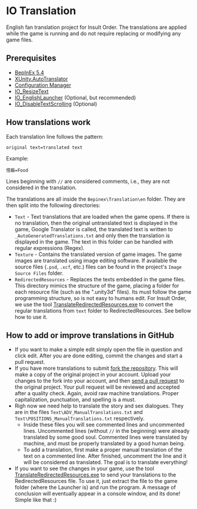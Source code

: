 # IO Translation

English fan translation project for Insult Order. The translations are applied while the game is running and do not require replacing or modifying any game files.

## Prerequisites

- [BepInEx 5.4](https://github.com/BepInEx/BepInEx/releases/tag/v5.4.8)
- [XUnity.AutoTranslator](https://github.com/bbepis/XUnity.AutoTranslator)
- [Configuration Manager](https://github.com/BepInEx/BepInEx.ConfigurationManager/releases)
- [IO_ResizeText](https://github.com/SpockBauru/SpockPlugins_Miconisomi/releases/tag/r5)
- [IO_EnglishLauncher](https://github.com/SpockBauru/SpockPlugins_Miconisomi/releases/tag/r5) (Optional, but recommended)
- [IO_DisableTextScrolling](https://github.com/SpockBauru/SpockPlugins_Miconisomi/releases/tag/r4) (Optional)

## How translations work

Each translation line follows the pattern: 
```
original text=translated text
```
Example: 
```
悟飯=Food
``` 
Lines beginning with `//` are considered comments, i.e., they are not considered in the translation.

The translations are all inside the `Bepinex\Translation\en` folder. They are then split into the following directories:
- `Text` - Text translations that are loaded when the game opens. If there is no translation, then the original untranslated text is displayed in the game, Google Translator is called, the translated text is written to `_AutoGeneratedTranslations.txt` and only then the translation is displayed in the game. The text in this folder can be handled with regular expressions (Regex).
- `Texture` - Contains the translated version of game images. The game images are translated using image editing software. If available the source files (`.psd`, `.xcf`, etc.) files can be found in the project's `Image Source Files` folder.
- `RedirectedResources` - Replaces the texts embedded in the game files. This directory mimics the structure of the game, placing a folder for each resource file (such as the ".unity3d" files). Its must follow the game programming structure, so is not easy to humans edit. For Insult Order, we use the tool [TranslateRedirectedResources.exe](https://github.com/SpockBauru/SpockPlugins_Miconisomi/releases/tag/r9) to convert the regular translations from `text` folder to RedirectedResources. See bellow how to use it.

## How to add or improve translations in GitHub

- If you want to make a simple edit simply open the file in question and click edit. After you are done editing, commit the changes and start a pull request.
- If you have more translations to submit [fork the repository](https://help.github.com/articles/fork-a-repo/). This will make a copy of the original project in your account. Upload your changes to the fork into your account, and then [send a pull request](https://help.github.com/articles/about-pull-requests/) to the original project. Your pull request will be reviewed and accepted after a quality check. Again, avoid raw machine translations. Proper capitalization, punctuation, and spelling is a must.
- Righ now we need help to translate the story and sex dialogues. They are in the files `Text\ADV_ManualTranslations.txt` and `Text\POSITIONS_ManualTranslations.txt` respectively.
  - Inside these files you will see commented lines and uncommented lines. Uncommented lines (without `//` in the beginning) were already translated by some good soul. Commented lines were translated by machine, and must be properly translated by a good human being.
  - To add a translation, first make a proper manual translation of the text on a commented line. After finished, uncomment the line and it will be considered as translated. The goal is to translate everything!
 - If you want to see the changes in your game, use the tool [TranslateRedirectedResources.exe](https://github.com/SpockBauru/SpockPlugins_Miconisomi/releases/tag/r9) to send your translations to the RedirectedResources file. To use it, just extract the file to the game folder (where the Launcher is) and run the program. A message of conclusion will eventually appear in a console window, and its done! Simple like that :)


<!---
## Installation

1. Ensure you have the prerequisites installed.
2. Go to the "releases" page above and download the latest version. 
3. Extract the zip inside your game folder.
--->
